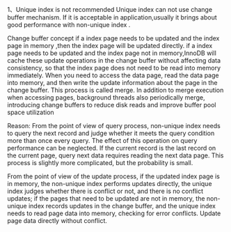 1、Unique index is not recommended
Unique index can not use change buffer mechanism. 
If it is acceptable in application,usually it brings about good performance with non-unique index  .

Change buffer concept
if a index page needs to be updated and the index page in memory ,then the index page will be updated directly.
if a index page needs to be updated and the index page not in memory,InnoDB will cache these update operations in the 
change buffer without affecting data consistency, so that the index page does not need to be read into memory immediately. 
When you need to access the data page, read the data page into memory, and then write the update information about the page 
in the change buffer. This process is called merge.
In addition to merge execution when accessing pages, background threads also periodically merge, introducing 
change buffers to reduce disk reads and improve buffer pool space utilization

Reason:
From the point of view of query process, non-unique index needs to query the next record and judge 
whether it meets the query condition more than once every query. 
The effect of this operation on query performance can be neglected. 
If the current record is the last record on the current page, query next data requires reading the next data page.
This process is slightly more complicated, but the probability is small.

From the point of view of the update process, if the updated index page is in memory, the non-unique index performs updates directly, 
the unique index judges whether there is conflict or not, and there is no conflict updates; 
if the pages that need to be updated are not in memory, the non-unique index records updates in the change buffer, 
and the unique index needs to read page data into memory, checking for error conflicts. Update page data directly without conflict.